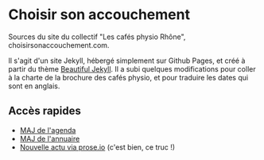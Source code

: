 # Choisir son accouchement

Sources du site du collectif "Les cafés physio Rhône", choisirsonaccouchement.com.

Il s'agit d'un site Jekyll, hébergé simplement sur Github Pages, et créé à partir du thème [Beautiful Jekyll](https://github.com/daattali/beautiful-jekyll). Il a subi quelques modifications pour coller à la charte de la brochure des cafés physio, et pour traduire les dates qui sont en anglais.

## Accès rapides

- [MAJ de l'agenda](agenda-des-cafes-physio.md)
- [MAJ de l'annuaire](annuaire-physio.md)
- [Nouvelle actu via prose.io](https://prose.io/#tut-tuuut/cafes-physio-rhone-jekyll/new/master/_posts) (c'est bien, ce truc !)